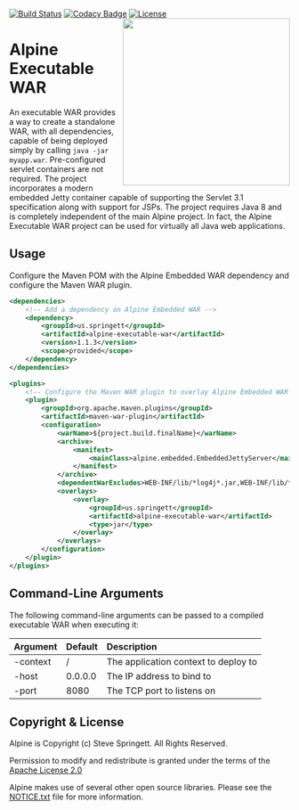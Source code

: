 [![Build Status](https://travis-ci.org/stevespringett/Alpine.svg?branch=master)](https://travis-ci.org/stevespringett/Alpine)
[![Codacy Badge](https://api.codacy.com/project/badge/Grade/cefa2866cbc24deeb7fbc83b8f71ad60)](https://www.codacy.com/app/stevespringett/Alpine?utm_source=github.com&amp;utm_medium=referral&amp;utm_content=stevespringett/Alpine&amp;utm_campaign=Badge_Grade)
[![License][license-image]][license-url]
<img src="http://stevespringett.github.io/alpine/images/Alpine.svg" width="300" align="right">

Alpine Executable WAR
=========

An executable WAR provides a way to create a standalone WAR, with all dependencies, capable of being deployed
simply by calling `java -jar myapp.war`. Pre-configured servlet containers are not required. The project 
incorporates a modern embedded Jetty container capable of supporting the Servlet 3.1 specification along with
support for JSPs. The project requires Java 8 and is completely independent of the main Alpine project. In fact,
the Alpine Executable WAR project can be used for virtually all Java web applications.


Usage
-

Configure the Maven POM with the Alpine Embedded WAR dependency and configure the Maven WAR plugin.

```xml
<dependencies>
    <!-- Add a dependency on Alpine Embedded WAR -->
    <dependency>
        <groupId>us.springett</groupId>
        <artifactId>alpine-executable-war</artifactId>
        <version>1.1.3</version>
        <scope>provided</scope>
    </dependency>
</dependencies>

<plugins>
    <!-- Configure the Maven WAR plugin to overlay Alpine Embedded WAR -->
    <plugin>
        <groupId>org.apache.maven.plugins</groupId>
        <artifactId>maven-war-plugin</artifactId>
        <configuration>
            <warName>${project.build.finalName}</warName>
            <archive>
                <manifest>
                    <mainClass>alpine.embedded.EmbeddedJettyServer</mainClass>
                </manifest>
            </archive>
            <dependentWarExcludes>WEB-INF/lib/*log4j*.jar,WEB-INF/lib/*slf4j*.jar</dependentWarExcludes>
            <overlays>
                <overlay>
                    <groupId>us.springett</groupId>
                    <artifactId>alpine-executable-war</artifactId>
                    <type>jar</type>
                </overlay>
            </overlays>
        </configuration>
    </plugin>
</plugins>
```

Command-Line Arguments
-
The following command-line arguments can be passed to a compiled executable WAR when executing it:

| Argument | Default | Description |
|:---------|:--------|:------------|
| -context | /       | The application context to deploy to |
| -host    | 0.0.0.0 | The IP address to bind to |
| -port    | 8080    | The TCP port to listens on |


Copyright & License
-

Alpine is Copyright (c) Steve Springett. All Rights Reserved.

Permission to modify and redistribute is granted under the terms of the 
[Apache License 2.0](https://github.com/stevespringett/alpine/blob/master/LICENSE.txt)

Alpine makes use of several other open source libraries. Please see
the [NOTICE.txt](https://github.com/stevespringett/alpine/blob/master/NOTICE.txt) file for more information.


[license-image]: https://img.shields.io/badge/license-apache%20v2-brightgreen.svg
[license-url]: https://github.com/stevespringett/alpine/blob/master/LICENSE.txt
